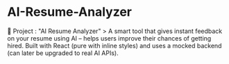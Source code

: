 # AI-Resume-Analyzer
🚀 Project : "AI Resume Analyzer" > A smart tool that gives instant feedback on your resume using AI – helps users improve their chances of getting hired. Built with React (pure with inline styles) and uses a mocked backend (can later be upgraded to real AI APIs).
